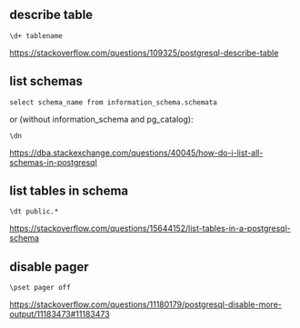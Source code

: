 ## describe table

`\d+ tablename`

https://stackoverflow.com/questions/109325/postgresql-describe-table

## list schemas

`select schema_name from information_schema.schemata`

or (without information_schema and pg_catalog):

`\dn`

https://dba.stackexchange.com/questions/40045/how-do-i-list-all-schemas-in-postgresql

## list tables in schema

`\dt public.*`

https://stackoverflow.com/questions/15644152/list-tables-in-a-postgresql-schema

## disable pager

`\pset pager off`

https://stackoverflow.com/questions/11180179/postgresql-disable-more-output/11183473#11183473
